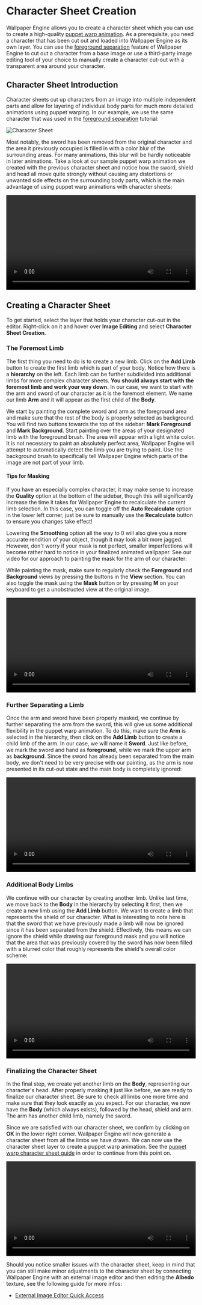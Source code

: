 # Character Sheet Creation

Wallpaper Engine allows you to create a character sheet which you can use to create a high-quality [puppet warp animation](/scene/puppet-warp/introduction). As a prerequisite, you need a character that has been cut out and loaded into Wallpaper Engine as its own layer. You can use the [foreground separation](/scene/image-preparation/foreground-separation) feature of Wallpaper Engine to cut out a character from a base image or use a third-party image editing tool of your choice to manually create a character cut-out with a transparent area around your character.

## Character Sheet Introduction

Character sheets cut up characters from an image into multiple independent parts and allow for layering of individual body parts for much more detailed animations using puppet warping. In our example, we use the same character that was used in the [foreground separation](/scene/image-preparation/foreground-separation) tutorial:

![Character Sheet](/img/character-sheet-creation/character_sheet_example.png)

Most notably, the sword has been removed from the original character and the area it previously occupied is filled in with a color blur of the surrounding areas. For many animations, this blur will be hardly noticeable in later animations. Take a look at our sample puppet warp animation we created with the previous character sheet and notice how the sword, shield and head all move quite strongly without causing any distortions or unwanted side effects on the surrounding body parts, which is the main advantage of using puppet warp animations with character sheets:

<video width="100%" controls autoplay loop>
  <source src="/videos/character_sheet_puppet_warp.mp4" type="video/mp4">
  Your browser does not support the video tag.
</video>


## Creating a Character Sheet

To get started, select the layer that holds your character cut-out in the editor. Right-click on it and hover over **Image Editing** and select **Character Sheet Creation**.

### The Foremost Limb

The first thing you need to do is to create a new limb. Click on the **Add Limb** button to create the first limb which is part of your body. Notice how there is a **hierarchy** on the left. Each limb can be further subdivided into additional limbs for more complex character sheets. **You should always start with the foremost limb and work your way down.** In our case, we want to start with the arm and sword of our character as it is the foremost element. We name our limb **Arm** and it will appear as the first child of the **Body**.

We start by painting the complete sword and arm as the foreground area and make sure that the rest of the body is properly selected as background. You will find two buttons towards the top of the sidebar: **Mark Foreground** and **Mark Background**. Start painting over the areas of your designated limb with the foreground brush. The area will appear with a light white color. It is not necessary to paint an absolutely perfect area, Wallpaper Engine will attempt to automatically detect the limb you are trying to paint. Use the background brush to specifically tell Wallpaper Engine which parts of the image are not part of your limb.

#### Tips for Masking

If you have an especially complex character, it may make sense to increase the **Quality** option at the bottom of the sidebar, though this will significantly increase the time it takes for Wallpaper Engine to recalculate the current limb selection. In this case, you can toggle off the **Auto Recalculate** option in the lower left corner, just be sure to manually use the **Recalculate** button to ensure you changes take effect!

Lowering the **Smoothing** option all the way to 0 will also give you a more accurate rendition of your object, though it may look a bit more jagged. However, don't worry if your mask is not perfect, smaller imperfections will become rather hard to notice in your finalized animated wallpaper. See our video for our approach to painting the mask for the arm of our character:

While painting the mask, make sure to regularly check the **Foreground** and **Background** views by pressing the buttons in the **View** section. You can also toggle the mask using the **Mask** button or by pressing **M** on your keyboard to get a unobstructed view at the original image.


<video width="100%" controls>
  <source src="/videos/cs_arm.mp4" type="video/mp4">
  Your browser does not support the video tag.
</video>

### Further Separating a Limb

Once the arm and sword have been properly masked, we continue by further separating the arm from the sword, this will give us some additional flexibility in the puppet warp animation. To do this, make sure the **Arm** is selected in the hierarchy, then click on the **Add Limb** button to create a child limb of the arm. In our case, we will name it **Sword**. Just like before, we mark the sword and hand as **foreground**, while we mark the upper arm as **background**. Since the sword has already been separated from the main body, we don't need to be very precise with our painting, as the arm is now presented in its cut-out state and the main body is completely ignored:

<video width="100%" controls>
  <source src="/videos/cs_sword.mp4" type="video/mp4">
  Your browser does not support the video tag.
</video>

### Additional Body Limbs

We continue with our character by creating another limb. Unlike last time, we move back to the **Body** in the hierarchy by selecting it first, then we create a new limb using the **Add Limb** button. We want to create a limb that represents the shield of our character. What is interesting to note here is that the sword that we have previously made a limb will now be ignored since it has been separated from the shield. Effectively, this means we can ignore the shield while drawing our foreground mask and you will notice that the area that was previously covered by the sword has now been filled with a blurred color that roughly represents the shield's overall color scheme:

<video width="100%" controls>
  <source src="/videos/cs_shield.mp4" type="video/mp4">
  Your browser does not support the video tag.
</video>

### Finalizing the Character Sheet

In the final step, we create yet another limb on the **Body**, representing our character's head. After properly masking it just like before, we are ready to finalize our character sheet. Be sure to check all limbs one more time and make sure that they look exactly as you expect. For our character, we now have the **Body** (which always exists), followed by the head, shield and arm. The arm has another child limb, namely the sword.

Since we are satisfied with our character sheet, we confirm by clicking on **OK** in the lower right corner. Wallpaper Engine will now generate a character sheet from all the limbs we have drawn. We can now use the character sheet layer to create a puppet warp animation. See the [puppet warp character sheet guide](/scene/puppet-warp/charactersheet) in order to continue from this point on.

<video width="100%" controls>
  <source src="/videos/cs_summary.mp4" type="video/mp4">
  Your browser does not support the video tag.
</video>

Should you notice smaller issues with the character sheet, keep in mind that you can still make minor adjustments to the character sheet by connecting Wallpaper Engine with an external image editor and then editing the **Albedo** texture, see the following guide for more infos:

* [External Image Editor Quick Access](/scene/image-preparation/external-editor)